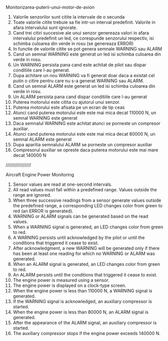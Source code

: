  Monitorizarea-puterii-unui-motor-de-avion

1. Valorile senzorilor sunt citite la intervale de o secunda
2. Toate valorile citite trebuie sa fie intr-un interval predefinit. Valorile in afara intervalului sunt
ignorate.
3. Cand trei citiri succesive ale unui senzor genereaza valori in afara intervalului predefinit un led,
ce corespunde senzorului respectiv, isi schimba culoarea din verde in rosu (se genereaza ERROR)
4. In functie de valorile citite se pot genera semnale WARNING sau ALARM
5. Cand un semnal WARNING este generat un led isi schimba culoarea din verde in rosu.
6. Un WARNING persista pana cand este achitat de pilot sau dispar conditiile care l-au generat.
7. Dupa achitare un nou WARNING va fi generat doar daca a existat cel putin o citire pentru care nu s-a generat WARNING sau ALARM.
8. Cand un semnal ALARM este generat un led isi schimba culoarea din verde in rosu.
9. Un ALARM persista pana cand dispar conditiile care l-au generat
10. Puterea motorului este citita cu ajutorul unui senzor.
11. Puterea motorului este afisata pe un ecran de tip ceas
12. Atunci cand puterea motorului este este mai mica decat 110000 N, un semnal WARNING
este generat
13. Daca semnalul WARNING este achitat atunci se porneste un compresor auxiliar.
14. Atunci cand puterea motorului este este mai mica decat 80000 N, un semnal ALARM
este generat
15. Dupa aparitia semnalului ALARM se porneste un compresor auxiliar
16. Compresorul auxiliar se opreste daca puterea motorului este mai mare decat 140000 N

////////////////

 Aircraft Engine Power Monitoring

1. Sensor values are read at one-second intervals.
2. All read values must fall within a predefined range. Values outside the range are ignored.
3. When three successive readings from a sensor generate values outside the predefined range, a corresponding LED changes color from green to red (an ERROR is generated).
4. WARNING or ALARM signals can be generated based on the read values.
5. When a WARNING signal is generated, an LED changes color from green to red.
6. A WARNING persists until acknowledged by the pilot or until the conditions that triggered it cease to exist.
7. After acknowledgment, a new WARNING will be generated only if there has been at least one reading for which no WARNING or ALARM was generated.
8. When an ALARM signal is generated, an LED changes color from green to red.
9. An ALARM persists until the conditions that triggered it cease to exist.
10. The engine power is measured using a sensor.
11. The engine power is displayed on a clock-type screen.
12. When the engine power is less than 110000 N, a WARNING signal is generated.
13. If the WARNING signal is acknowledged, an auxiliary compressor is started.
14. When the engine power is less than 80000 N, an ALARM signal is generated.
15. After the appearance of the ALARM signal, an auxiliary compressor is started.
16. The auxiliary compressor stops if the engine power exceeds 140000 N.
